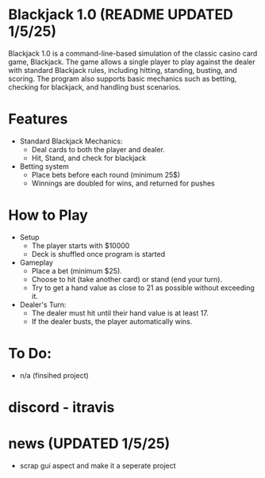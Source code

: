 # Blackjack 1.0 (README UPDATED 1/5/25)

Blackjack 1.0 is a command-line-based simulation of the classic casino card game, Blackjack. The game allows a single player to play against the dealer with standard Blackjack rules, including hitting, standing, busting, and scoring. The program also supports basic mechanics such as betting, checking for blackjack, and handling bust scenarios.

# Features 

* Standard Blackjack Mechanics:
  * Deal cards to both the player and dealer.
  * Hit, Stand, and check for blackjack 
* Betting system
  * Place bets before each round (minimum 25$)
  * Winnings are doubled for wins, and returned for pushes

# How to Play

* Setup
  * The player starts with $10000
  * Deck is shuffled once program is started 
* Gameplay
  * Place a bet (minimum $25). 
  * Choose to hit (take another card) or stand (end your turn). 
  * Try to get a hand value as close to 21 as possible without exceeding it.
* Dealer's Turn:
  * The dealer must hit until their hand value is at least 17. 
  * If the dealer busts, the player automatically wins.

# To Do:
* n/a (finsihed project)

# discord - itravis

# news (UPDATED 1/5/25)
  * scrap gui aspect and make it a seperate project
